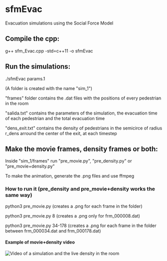# sfmEvac
Evacuation simulations using the Social Force Model
## Compile the cpp:
g++ sfm_Evac.cpp -std=c++11 -o sfmEvac
## Run the simulations:
./sfmEvac params.1

(A folder is created with the name "sim_1")

"frames" folder contains the .dat files with the positions of every pedestrian in the room

"salida.txt" contains the parameters of the simulation, the evacuation time of each pedestrian and the total evacuation time

"dens_exit.txt" contains the density of pedestrians in the semicirce of radius r_dens arround the center of the exit, at each timestep 
## Make the movie frames, density frames or both:
Inside "sim_1/frames" run "pre_movie.py", "pre_density.py" or "pre_movie+density.py"

To make the animation, generate the .png files and use ffmpeg
### How to run it (pre_density and pre_movie+density works the same way)
python3 pre_movie.py (creates a .png for each frame in the folder)

python3 pre_movie.py 8 (creates a .png only for frm_000008.dat)

python3 pre_movie.py 34-178 (creates a .png for each frame in the folder between frm_000034.dat and frm_000178.dat)

#### Example of movie+density video
![Video of a simulation and the live density in the room](https://media.giphy.com/media/PyWTI8CgAglDImKty8/giphy.gif)
